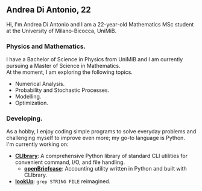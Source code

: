 ## Andrea Di Antonio, 22

Hi, I'm Andrea Di Antonio and I am a 22-year-old Mathematics MSc student at the University of Milano-Bicocca, UniMiB. 

### Physics and Mathematics.

I have a Bachelor of Science in Physics from UniMiB and I am currently pursuing a Master of Science in Mathematics.  
At the moment, I am exploring the following topics.
* Numerical Analysis.
* Probability and Stochastic Processes.
* Modelling.
* Optimization.

### Developing.

As a hobby, I enjoy coding simple programs to solve everyday problems and challenging myself to improve even more; my go-to language is Python.  
I'm currently working on:
* [**CLIbrary**](https://github.com/diantonioandrea/CLIbrary): A comprehensive Python library of standard CLI utilities for convenient command, I/O, and file handling.
  * [**openBriefcase**](https://github.com/diantonioandrea/openBriefcase): Accounting utility written in Python and built with CLIbrary.
* [**lookUp**](https://github.com/diantonioandrea/lookUp): `grep STRING FILE` reimagined.
